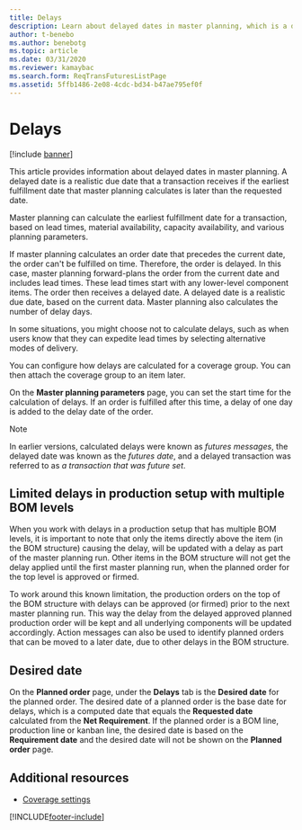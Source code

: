 ```yaml
---
title: Delays
description: Learn about delayed dates in master planning, which is a due date that a transaction receives if the earliest fulfillment date is later than the requested date.
author: t-benebo
ms.author: benebotg
ms.topic: article
ms.date: 03/31/2020
ms.reviewer: kamaybac
ms.search.form: ReqTransFuturesListPage
ms.assetid: 5ffb1486-2e08-4cdc-bd34-b47ae795ef0f
---
```


# Delays

[!include [banner](../includes/banner.md)]

This article provides information about delayed dates in master planning. A delayed date is a realistic due date that a transaction receives if the earliest fulfillment date that master planning calculates is later than the requested date.

Master planning can calculate the earliest fulfillment date for a transaction, based on lead times, material availability, capacity availability, and various planning parameters. 

If master planning calculates an order date that precedes the current date, the order can't be fulfilled on time. Therefore, the order is delayed. In this case, master planning forward-plans the order from the current date and includes lead times. These lead times start with any lower-level component items. The order then receives a delayed date. A delayed date is a realistic due date, based on the current data. Master planning also calculates the number of delay days. 

In some situations, you might choose not to calculate delays, such as when users know that they can expedite lead times by selecting alternative modes of delivery. 

You can configure how delays are calculated for a coverage group. You can then attach the coverage group to an item later. 

On the **Master planning parameters** page, you can set the start time for the calculation of delays. If an order is fulfilled after this time, a delay of one day is added to the delay date of the order. 

> [!NOTE]
> In earlier versions, calculated delays were known as *futures messages*, the delayed date was known as the *futures date*, and a delayed transaction was referred to as *a transaction that was future set*.

## Limited delays in production setup with multiple BOM levels
When you work with delays in a production setup that has multiple BOM levels, it is important to note that only the items directly above the item (in the BOM structure) causing the delay, will be updated with a delay as part of the master planning run. Other items in the BOM structure will not get the delay applied until the first master planning run, when the planned order for the top level is approved or firmed. 

To work around this known limitation, the production orders on the top of the BOM structure with delays can be approved (or firmed) prior to the next master planning run. This way the delay from the delayed approved planned production order will be kept and all underlying components will be updated accordingly.
Action messages can also be used to identify planned orders that can be moved to a later date, due to other delays in the BOM structure.

## Desired date

On the **Planned order** page, under the **Delays** tab is the **Desired date** for the planned order. The desired date of a planned order is the base date for delays, which is a computed date that equals the **Requested date** calculated from the **Net Requirement**. If the planned order is a BOM line, production line or kanban line, the desired date is based on the **Requirement date** and the desired date will not be shown on the **Planned order** page.

## Additional resources

- [Coverage settings](coverage-settings.md)


[!INCLUDE[footer-include](../../includes/footer-banner.md)]